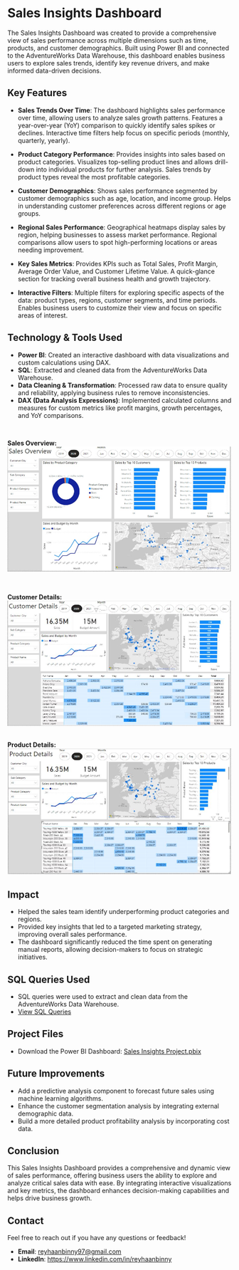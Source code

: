# Sales Insights Dashboard

The Sales Insights Dashboard was created to provide a comprehensive view of sales performance across multiple dimensions such as time, products, and customer demographics. Built using Power BI and connected to the AdventureWorks Data Warehouse, this dashboard enables business users to explore sales trends, identify key revenue drivers, and make informed data-driven decisions.

## Key Features

- **Sales Trends Over Time**:
The dashboard highlights sales performance over time, allowing users to analyze sales growth patterns.
Features a year-over-year (YoY) comparison to quickly identify sales spikes or declines.
Interactive time filters help focus on specific periods (monthly, quarterly, yearly).

- **Product Category Performance**:
Provides insights into sales based on product categories.
Visualizes top-selling product lines and allows drill-down into individual products for further analysis.
Sales trends by product types reveal the most profitable categories.

- **Customer Demographics**:
Shows sales performance segmented by customer demographics such as age, location, and income group.
Helps in understanding customer preferences across different regions or age groups.

- **Regional Sales Performance**:
Geographical heatmaps display sales by region, helping businesses to assess market performance.
Regional comparisons allow users to spot high-performing locations or areas needing improvement.

- **Key Sales Metrics**:
Provides KPIs such as Total Sales, Profit Margin, Average Order Value, and Customer Lifetime Value.
A quick-glance section for tracking overall business health and growth trajectory.

- **Interactive Filters**:
Multiple filters for exploring specific aspects of the data: product types, regions, customer segments, and time periods.
Enables business users to customize their view and focus on specific areas of interest.

## Technology & Tools Used

- **Power BI**: Created an interactive dashboard with data visualizations and custom calculations using DAX.
- **SQL**: Extracted and cleaned data from the AdventureWorks Data Warehouse.
- **Data Cleaning & Transformation**: Processed raw data to ensure quality and reliability, applying business rules to remove inconsistencies.
- **DAX (Data Analysis Expressions)**: Implemented calculated columns and measures for custom metrics like profit margins, growth percentages, and YoY comparisons.
<br>

**Sales Overview:**
![Dashboard Screenshot](./images/SalesOverview.jpg)

<br>

**Customer Details:**
![Dashboard Screenshot](./images/CustomerDetails.jpg)

<br>**Product Details:**
![Dashboard Screenshot](./images/ProductDetails.jpg)

## Impact
- Helped the sales team identify underperforming product categories and regions.
- Provided key insights that led to a targeted marketing strategy, improving overall sales performance.
- The dashboard significantly reduced the time spent on generating manual reports, allowing decision-makers to focus on strategic initiatives.

## SQL Queries Used
- SQL queries were used to extract and clean data from the AdventureWorks Data Warehouse.
- [View SQL Queries](.docs/sql/)

## Project Files
- Download the Power BI Dashboard: [Sales Insights Project.pbix](./files/Sales_Insights_project.pbix)

## Future Improvements
- Add a predictive analysis component to forecast future sales using machine learning algorithms.
- Enhance the customer segmentation analysis by integrating external demographic data.
- Build a more detailed product profitability analysis by incorporating cost data.

## Conclusion
This Sales Insights Dashboard provides a comprehensive and dynamic view of sales performance, offering business users the ability to explore and analyze critical sales data with ease. By integrating interactive visualizations and key metrics, the dashboard enhances decision-making capabilities and helps drive business growth.

## Contact
Feel free to reach out if you have any questions or feedback!
- **Email**: reyhaanbinny97@gmail.com
- **LinkedIn**: https://www.linkedin.com/in/reyhaanbinny


